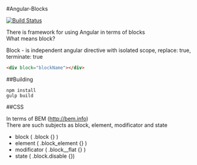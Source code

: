 #Angular-Blocks

[![Build Status](https://travis-ci.org/JIoJIaJIu/angular-blocks.svg?branch=master)](https://travis-ci.org/JIoJIaJIu/angular-blocks)

There is framework for using Angular in terms of blocks  
What means block?

Block - is independent angular directive with isolated scope, replace: true, terminate: true
```html
<div block="blockName"></div>
```

##Building

`npm install`  
`gulp build`  

##CSS

In terms of BEM (http://bem.info)  
There are such subjects as block, element, modificator and state

* block ( .block {} )
* element ( .block_element {} )
* modificator ( .block__flat {} )
* state ( .block.disable {})

